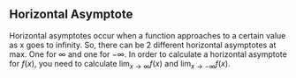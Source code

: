 ## Horizontal Asymptote
Horizontal asymptotes occur when a function approaches to a certain value as x goes to infinity. So, there can be 2 different horizontal asymptotes at max. One for $\infty$ and one for $-\infty$. In order to calculate a horizontal asymptote for $f(x)$, you need to calculate $\lim_{x\to \infty}f(x)$ and $\lim_{x\to -\infty}f(x)$.